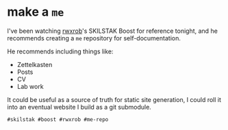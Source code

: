 # make a `me`

I've been watching [rwxrob](https://rwx.gg)'s SKILSTAK Boost for reference
tonight, and he recommends creating a `me` repository for self-documentation.

He recommends including things like:

* Zettelkasten
* Posts
* CV
* Lab work

It could be useful as a source of truth for static site generation, I could
roll it into an eventual website I build as a git submodule.

    #skilstak #boost #rwxrob #me-repo
